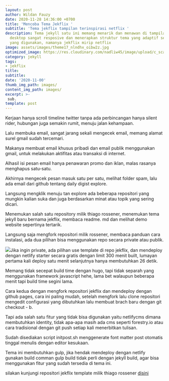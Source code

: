 ```yaml
---
layout: post
author: Wildan Fauzy
date: 2020-11-28 14:36:00 +0700
title: 'Mencoba Tema Jekflix '
subtitle: 'Tema jekflix tampilan terinspirasi netflix '
description: Tema jekyll satu ini memang menarik dan menawan di tampilan mobile atau
  desktop sangat resposive dan menerapkan struktur tema yang adaptif sesuau gadget
  yang digunakan, namanya jekflix mirip netflix
image: assets/images/theme17_nlndhx_oibw2z.jpg
optimized_image: https://res.cloudinary.com/nadliw45/image/upload/c_scale,w_380/c_scale,w_380/v1606485056/theme17_nlndhx_oibw2z.jpg
category: jekyll
tags:
- jekflix
title: 
subtitle: 
date: '2020-11-00'
thumb_img_path: images/
content_img_path: images/
excerpt: >-
 sub.
template: post
---
```

Kerjaan hanya scroll timeline twitter tanpa ada perbincangan hanya silent rider, hubungan juga semakin rumit, menuju jalan kehampaan.

Lalu membuka email, sangat jarang sekali mengecek email, memang alamat surel gmail sudah tercemari.

Makanya membuat email khusus pribadi dan email publik menggunakan gmail, untuk melakukan aktifitas atau transaksi di internet.

Alhasil isi pesan email hanya penawaran promo dan iklan, malas rasanya menghapus satu-satu.

Akhirnya mengecek pesan masuk satu per satu, melihat folder spam, lalu ada email dari github tentang daily digist explore.

Langsung mengklik menuju tan explore ada beberapa repositori yang mungkin kalian suka dan juga berdasarkan minat atau topik yang sering dicari.

Menemukan salah satu repository milik thiago rossener, menemukan tema jekyll baru bernama jekflix, membaca readme. md dan melihat demo website sepertinya tertarik.

Langsung saja mengfork repositori milik rossener, membaca panduan cara instalasi, ada dua pilihan bisa menggunakan repo secara private atau publik.

![](https://res.cloudinary.com/nadliw45/image/upload/v1606550351/jekflix-capa_vfhuzh_ij4ab2.png)Jika ingin private, ada pilihan use template di repo jekflix, dan mendeploy dengan netlify starter secara gratis dengan limit 300 menit built, lumayan pertama kali deploy satu menit selanjutnya hanya membutuhkan 26 detik.

Memang tidak secepat build time dengan hugo, tapi tidak separah yang menggunakan framework javascript hehe, lama bet walaupun beberapa menit tapi build time segini lama.

Cara kedua dengan mengfork repositori jekflix dan mendeploy dengan github pages, cara ini paling mudah, setelah mengfork lalu clone repositori mengedit configurasi yang dibutuhkan lalu membuat brach baru dengan git checkout - b.

Tapi ada salah satu fitur yang tidak bisa digunakan yaitu netlifycms dimana membutuhkan identity, tidak apa-apa masih ada cms seperti forestry.io atau cara tradisional dengan git push setiap kali menerbitkan tulisan.

Sudah disediakan script initpost.sh menggenerate font matter post otomatis tinggal menulis dengan editor kesukaan.

Tema ini membutuhkan gulp, jika hendak mendeploy dengan netlify gunakan build comman gulp build tidak perli dengan jekyll build, agar bisa menggunakan fitur yang sudah tersedia di tema ini.

silakan kunjungi repositori jekflix template milik thiago rossener [disini](https://github.com/thiagorossener/jekflix-template "jekflix themes")